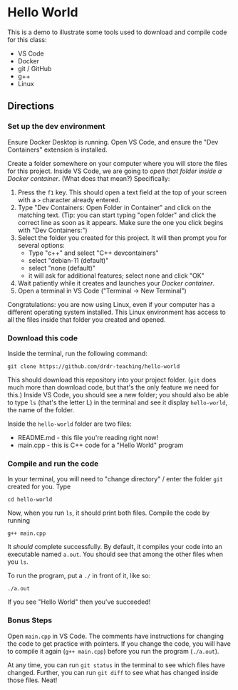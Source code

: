 # Hello World

This is a demo to illustrate some tools used to download and compile code for this class:
* VS Code
* Docker
* git / GitHub
* g++
* Linux

## Directions

### Set up the dev environment

Ensure Docker Desktop is running. Open VS Code, and ensure the "Dev Containers" extension is installed.

Create a folder somewhere on your computer where you will store the files for this project.
Inside VS Code, we are going to *open that folder inside a Docker container*.
(What does that mean?)
Specifically:
1. Press the `f1` key. This should open a text field at the top of your screen with a `>` character already entered.
2. Type "Dev Containers: Open Folder in Container" and click on the matching text.
   (Tip: you can start typing "open folder" and click the correct line as soon as it appears.
   Make sure the one you click begins with "Dev Containers:")
3. Select the folder you created for this project. It will then prompt you for several options:
   * Type "c++" and select "C++ devcontainers"
   * select "debian-11 (default)"
   * select "none (default)"
   * it will ask for additional features; select none and click "OK"
4. Wait patiently while it creates and launches your *Docker container*.
5. Open a terminal in VS Code ("Terminal -> New Terminal")

Congratulations: you are now using Linux,
even if your computer has a different operating system installed.
This Linux environment has access to all the files inside
that folder you created and opened.

### Download this code

Inside the terminal, run the following command:
```
git clone https://github.com/drdr-teaching/hello-world
```

This should download this repository into your project folder. (`git` does much more than download code,
but that's the only feature we need for this.)
Inside VS Code, you should see a new folder;
you should also be able to type `ls` (that's the letter L)
in the terminal and see it display `hello-world`,
the name of the folder.

Inside the `hello-world` folder are two files:
* README.md - this file you're reading right now!
* main.cpp - this is C++ code for a "Hello World" program

### Compile and run the code

In your terminal, you will need to "change directory" /
enter the folder `git` created for you. Type
```
cd hello-world
```
Now, when you run `ls`, it should print both files.
Compile the code by running
```
g++ main.cpp
```
It *should* complete successfully.
By default, it compiles your code into an executable named `a.out`. You should see that among the other files when you `ls`.

To run the program, put a `./` in front of it, like so:
```
./a.out
```
If you see "Hello World" then you've succeeded!

### Bonus Steps

Open `main.cpp` in VS Code.
The comments have instructions for changing the code
to get practice with pointers.
If you change the code, you will have to compile it again (`g++ main.cpp`) before you run the program (`./a.out`).

At any time, you can run `git status` in the terminal to see which files have changed.
Further, you can run `git diff` to see what has changed inside those files.
Neat!